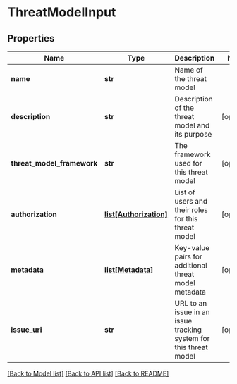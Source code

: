 # ThreatModelInput

## Properties
Name | Type | Description | Notes
------------ | ------------- | ------------- | -------------
**name** | **str** | Name of the threat model | 
**description** | **str** | Description of the threat model and its purpose | [optional] 
**threat_model_framework** | **str** | The framework used for this threat model | [optional] 
**authorization** | [**list[Authorization]**](Authorization.md) | List of users and their roles for this threat model | [optional] 
**metadata** | [**list[Metadata]**](Metadata.md) | Key-value pairs for additional threat model metadata | [optional] 
**issue_uri** | **str** | URL to an issue in an issue tracking system for this threat model | [optional] 

[[Back to Model list]](../README.md#documentation-for-models) [[Back to API list]](../README.md#documentation-for-api-endpoints) [[Back to README]](../README.md)

